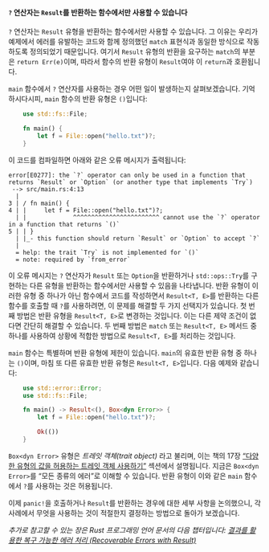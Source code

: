 #### `?` 연산자는 `Result`를 반환하는 함수에서만 사용할 수 있습니다

`?` 연산자는 `Result` 유형을 반환하는 함수에서만 사용할 수 있습니다. 그 이유는 우리가 예제에서 에러를 유발하는 코드와 함께 정의했던 `match` 표현식과 동일한 방식으로 작동하도록 정의되었기 때문입니다. 여기서 `Result` 유형의 반환을 요구하는 `match`의 부분은 `return Err(e)`이며, 따라서 함수의 반환 유형이 `Result`여야 이 `return`과 호환됩니다.

`main` 함수에서 `?` 연산자를 사용하는 경우 어떤 일이 발생하는지 살펴보겠습니다. 기억하시다시피, `main` 함수의 반환 유형은 `()`입니다:

```rust
    use std::fs::File;

    fn main() {
        let f = File::open("hello.txt")?;
    }
```

이 코드를 컴파일하면 아래와 같은 오류 메시지가 출력됩니다:

```text
error[E0277]: the `?` operator can only be used in a function that returns `Result` or `Option` (or another type that implements `Try`)
 --> src/main.rs:4:13
  |
3 | / fn main() {
4 | |     let f = File::open("hello.txt")?;
  | |             ^^^^^^^^^^^^^^^^^^^^^^^^ cannot use the `?` operator in a function that returns `()`
5 | | }
  | |_- this function should return `Result` or `Option` to accept `?`
  |
  = help: the trait `Try` is not implemented for `()`
  = note: required by `from_error`
```

이 오류 메시지는 `?` 연산자가 `Result` 또는 `Option`을 반환하거나 `std::ops::Try`를 구현하는 다른 유형을 반환하는 함수에서만 사용할 수 있음을 나타냅니다. 반환 유형이 이러한 유형 중 하나가 아닌 함수에서 코드를 작성하면서 `Result<T, E>`를 반환하는 다른 함수를 호출할 때 `?`를 사용하려면, 이 문제를 해결할 두 가지 선택지가 있습니다. 첫 번째 방법은 반환 유형을 `Result<T, E>`로 변경하는 것입니다. 이는 다른 제약 조건이 없다면 간단히 해결할 수 있습니다. 두 번째 방법은 `match` 또는 `Result<T, E>` 메서드 중 하나를 사용하여 상황에 적합한 방법으로 `Result<T, E>`를 처리하는 것입니다.

`main` 함수는 특별하며 반환 유형에 제한이 있습니다. `main`의 유효한 반환 유형 중 하나는 `()`이며, 마침 또 다른 유효한 반환 유형은 `Result<T, E>`입니다. 다음 예제와 같습니다:

```rust
    use std::error::Error;
    use std::fs::File;

    fn main() -> Result<(), Box<dyn Error>> {
        let f = File::open("hello.txt")?;

        Ok(())
    }
```

`Box<dyn Error>` 유형은 _트레잇 객체(trait object)_ 라고 불리며, 이는 책의 17장 [“다양한 유형의 값을 허용하는 트레잇 객체 사용하기”](https://doc.rust-lang.org/stable/book/ch17-02-trait-objects.html#using-trait-objects-that-allow-for-values-of-different-types) 섹션에서 설명됩니다. 지금은 `Box<dyn Error>`를 “모든 종류의 에러”로 이해할 수 있습니다. 반환 유형이 이와 같은 `main` 함수에서 `?`를 사용하는 것은 허용됩니다.

이제 `panic!`을 호출하거나 `Result`를 반환하는 경우에 대한 세부 사항을 논의했으니, 각 사례에서 무엇을 사용하는 것이 적절한지 결정하는 방법으로 돌아가 보겠습니다.

_추가로 참고할 수 있는 장은 Rust 프로그래밍 언어 문서의 다음 챕터입니다: [결과를 활용한 복구 가능한 에러 처리 (Recoverable Errors with Result)](https://doc.rust-lang.org/book/ch09-02-recoverable-errors-with-result.html#recoverable-errors-with-result)_